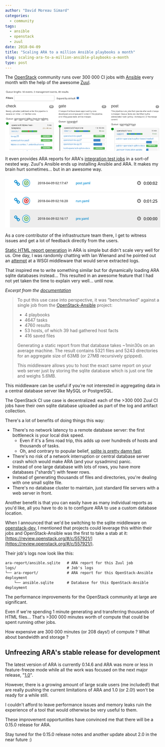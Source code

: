 ```yaml
---
author: "David Moreau Simard"
categories:
  - community
tags:
  - ansible
  - openstack
  - zuul
date: 2018-04-09
title: "Scaling ARA to a million Ansible playbooks a month"
slug: scaling-ara-to-a-million-ansible-playbooks-a-month
type: post
---
```


The [OpenStack](https://www.openstack.org/) community runs over 300 000 CI jobs
with [Ansible](https://www.ansible.com/) every month with the help of the
awesome [Zuul](https://zuul-ci.org/).

![Zuul Pipelines](zuul-pipelines.png)

It even provides ARA reports for ARA's [integration test jobs](https://github.com/openstack/ara#contributing-testing-issues-and-bugs)
in a sort-of nested way. Zuul's Ansible ends up installing Ansible and ARA.
It makes my brain hurt sometimes... but in an awesome way.

![Zuul ARA Report](zuul-ci.png)

As a core contributor of the infrastructure team there, I get to witness issues
and get a lot of feedback directly from the users.

[Static HTML report generation](https://ara.readthedocs.io/en/latest/usage.html#generating-a-static-html-version-of-the-web-application)
in ARA is simple but didn't scale very well for us. One day, I was randomly
chatting with Ian Wienand and he pointed out an
[attempt](https://review.openstack.org/#/c/120317/) at a WSGI middleware that
would serve extracted logs.

That inspired me to write something similar but for dynamically loading ARA
sqlite databases instead... This resulted in an awesome feature that I had not
yet taken the time to explain very well... until now.

*Excerpt from the [documentation](https://ara.readthedocs.io/en/latest/advanced.html#serving-ara-sqlite-databases-over-http)*

> To put this use case into perspective, it was “benchmarked” against a single job from the [OpenStack-Ansible](https://github.com/openstack/openstack-ansible) project:
> 
> - 4 playbooks
> - 4647 tasks
> - 4760 results
> - 53 hosts, of which 39 had gathered host facts
> - 416 saved files
>
> Generating a static report from that database takes ~1min30s on an average machine.
> The result contains 5321 files and 5243 directories for an aggregate size of 63MB (or 27MB recursively gzipped).
>
> This middleware allows you to host the exact same report on your web server just by storing the sqlite database which is just one file and weighs 5.6MB.
> 

This middleware can be useful if you're not interested in aggregating data in
a central database server like MySQL or PostgreSQL.

The OpenStack CI use case is decentralized: each of the >300 000 Zuul CI jobs
have their own sqlite database uploaded as part of the log and artifact collection.

There's a lot of benefits of doing things this way:

- There's no network latency to a remote database server: the first bottleneck is your local disk speed.
  - Even if it's a 5ms road trip, this adds up over hundreds of hosts and thousands of tasks.
  - Oh, and contrary to popular belief, [sqlite is pretty damn fast](https://sqlite.org/speed.html).
- There's no risk of a network interruption or central database server crash which would make ARA (and your sysadmins) panic.
- Instead of one large database with lots of rows, you have more databases ("shards") with fewer rows.
- Instead of generating thousands of files and directories, you're dealing with one small sqlite file.
- There's no database cluster to maintain, just standard file servers with a web server in front.

Another benefit is that you can easily have as many individual reports as
you'd like, all you have to do is to configure ARA to use a custom database
location.

When I announced that we'd be switching to the sqlite middleware on
[openstack-dev](http://lists.openstack.org/pipermail/openstack-dev/2018-March/128902.html),
I mentioned that projects could leverage this within their jobs and
OpenStack-Ansible was the first to take a stab at it:
[https://review.openstack.org/#/c/557921/](https://review.openstack.org/#/c/557921/).

Their job's logs now look like this:

```
ara-report/ansible.sqlite   # ARA report for this Zuul job
logs/                       # Job's logs
└── ara-report/             # ARA report for this OpenStack-Ansible deployment
    └── ansible.sqlite      # Database for this OpenStack-Ansible deployment
```

The performance improvements for the OpenStack community at large are
significant.

Even if we're spending 1 minute generating and transferring thousands of HTML
files... That's >300 000 minutes worth of compute that could be spent running
other jobs.

How expensive are 300 000 minutes (or 208 days!) of compute ?
What about bandwidth and storage ?

## Unfreezing ARA's stable release for development

The latest version of ARA is currently 0.14.6 and ARA was more or less in
feature-freeze mode while all the work was focused on the next major release,
"[1.0](https://dmsimard.com/2017/11/22/status-update-ara-1.0/)".

However, there is a growing amount of large scale users (me included!) that are
really pushing the current limitations of ARA and 1.0 (or 2.0!) won't be ready
for a while still.

I couldn't afford to leave performance issues and memory leaks ruin the
experience of a tool that would otherwise be very useful to them.

These improvement opportunities have convinced me that there will be a 0.15.0
release for ARA.

Stay tuned for the 0.15.0 release notes and another update about 2.0 in the
near future :)

